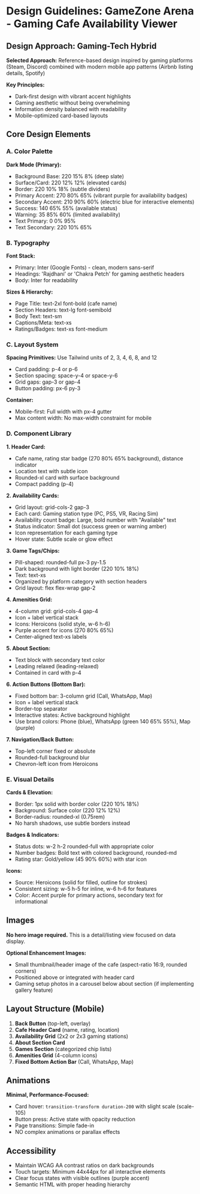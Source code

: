 # Design Guidelines: GameZone Arena - Gaming Cafe Availability Viewer

## Design Approach: Gaming-Tech Hybrid
**Selected Approach:** Reference-based design inspired by gaming platforms (Steam, Discord) combined with modern mobile app patterns (Airbnb listing details, Spotify)

**Key Principles:**
- Dark-first design with vibrant accent highlights
- Gaming aesthetic without being overwhelming
- Information density balanced with readability
- Mobile-optimized card-based layouts

## Core Design Elements

### A. Color Palette

**Dark Mode (Primary):**
- Background Base: 220 15% 8% (deep slate)
- Surface/Card: 220 12% 12% (elevated cards)
- Border: 220 10% 18% (subtle dividers)
- Primary Accent: 270 80% 65% (vibrant purple for availability badges)
- Secondary Accent: 210 90% 60% (electric blue for interactive elements)
- Success: 140 65% 55% (available status)
- Warning: 35 85% 60% (limited availability)
- Text Primary: 0 0% 95%
- Text Secondary: 220 10% 65%

### B. Typography

**Font Stack:**
- Primary: Inter (Google Fonts) - clean, modern sans-serif
- Headings: 'Rajdhani' or 'Chakra Petch' for gaming aesthetic headers
- Body: Inter for readability

**Sizes & Hierarchy:**
- Page Title: text-2xl font-bold (cafe name)
- Section Headers: text-lg font-semibold
- Body Text: text-sm
- Captions/Meta: text-xs
- Ratings/Badges: text-xs font-medium

### C. Layout System

**Spacing Primitives:** Use Tailwind units of 2, 3, 4, 6, 8, and 12
- Card padding: p-4 or p-6
- Section spacing: space-y-4 or space-y-6
- Grid gaps: gap-3 or gap-4
- Button padding: px-6 py-3

**Container:**
- Mobile-first: Full width with px-4 gutter
- Max content width: No max-width constraint for mobile

### D. Component Library

**1. Header Card:**
- Cafe name, rating star badge (270 80% 65% background), distance indicator
- Location text with subtle icon
- Rounded-xl card with surface background
- Compact padding (p-4)

**2. Availability Cards:**
- Grid layout: grid-cols-2 gap-3
- Each card: Gaming station type (PC, PS5, VR, Racing Sim)
- Availability count badge: Large, bold number with "Available" text
- Status indicator: Small dot (success green or warning amber)
- Icon representation for each gaming type
- Hover state: Subtle scale or glow effect

**3. Game Tags/Chips:**
- Pill-shaped: rounded-full px-3 py-1.5
- Dark background with light border (220 10% 18%)
- Text: text-xs
- Organized by platform category with section headers
- Grid layout: flex flex-wrap gap-2

**4. Amenities Grid:**
- 4-column grid: grid-cols-4 gap-4
- Icon + label vertical stack
- Icons: Heroicons (solid style, w-6 h-6)
- Purple accent for icons (270 80% 65%)
- Center-aligned text-xs labels

**5. About Section:**
- Text block with secondary text color
- Leading relaxed (leading-relaxed)
- Contained in card with p-4

**6. Action Buttons (Bottom Bar):**
- Fixed bottom bar: 3-column grid (Call, WhatsApp, Map)
- Icon + label vertical stack
- Border-top separator
- Interactive states: Active background highlight
- Use brand colors: Phone (blue), WhatsApp (green 140 65% 55%), Map (purple)

**7. Navigation/Back Button:**
- Top-left corner fixed or absolute
- Rounded-full background blur
- Chevron-left icon from Heroicons

### E. Visual Details

**Cards & Elevation:**
- Border: 1px solid with border color (220 10% 18%)
- Background: Surface color (220 12% 12%)
- Border-radius: rounded-xl (0.75rem)
- No harsh shadows, use subtle borders instead

**Badges & Indicators:**
- Status dots: w-2 h-2 rounded-full with appropriate color
- Number badges: Bold text with colored background, rounded-md
- Rating star: Gold/yellow (45 90% 60%) with star icon

**Icons:**
- Source: Heroicons (solid for filled, outline for strokes)
- Consistent sizing: w-5 h-5 for inline, w-6 h-6 for features
- Color: Accent purple for primary actions, secondary text for informational

## Images

**No hero image required.** This is a detail/listing view focused on data display.

**Optional Enhancement Images:**
- Small thumbnail/header image of the cafe (aspect-ratio 16:9, rounded corners)
- Positioned above or integrated with header card
- Gaming setup photos in a carousel below about section (if implementing gallery feature)

## Layout Structure (Mobile)

1. **Back Button** (top-left, overlay)
2. **Cafe Header Card** (name, rating, location)
3. **Availability Grid** (2x2 or 2x3 gaming stations)
4. **About Section Card**
5. **Games Section** (categorized chip lists)
6. **Amenities Grid** (4-column icons)
7. **Fixed Bottom Action Bar** (Call, WhatsApp, Map)

## Animations

**Minimal, Performance-Focused:**
- Card hover: `transition-transform duration-200` with slight scale (scale-105)
- Button press: Active state with opacity reduction
- Page transitions: Simple fade-in
- NO complex animations or parallax effects

## Accessibility

- Maintain WCAG AA contrast ratios on dark backgrounds
- Touch targets: Minimum 44x44px for all interactive elements
- Clear focus states with visible outlines (purple accent)
- Semantic HTML with proper heading hierarchy